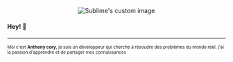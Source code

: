 <p align="center">
  <img src="https://zupimages.net/up/22/06/zyj3.gif" alt="Sublime's custom image"/>
</p>

#### Hey! 👋
<hr>

<font size="1">Moi c'est <b>Anthony cory</b>, je suis un développeur qui cherche à résoudre des problèmes du monde réel. j'ai la passion d'apprendre et de partager mes connaissances</font>
